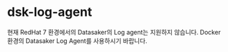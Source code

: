 # dsk-log-agent

현재 RedHat 7 환경에서의 Datasaker의 Log agent는 지원하지 않습니다. Docker 환경의 Datasaker Log Agent를 사용하시기 바랍니다.